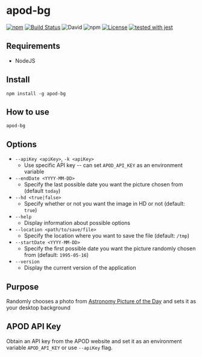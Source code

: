 # apod-bg

[![npm](https://img.shields.io/npm/v/apod-bg.svg)](https://www.npmjs.com/package/apod-bg)
[![Build Status](https://travis-ci.com/justinzelinsky/apod-bg.svg?branch=master)](https://travis-ci.com/justinzelinsky/apod-bg)
![David](https://img.shields.io/david/justinzelinsky/apod-bg)
![npm](https://img.shields.io/npm/dm/apod-bg)
[![License](https://img.shields.io/badge/license-MIT-blue.svg?style=flat)](LICENSE)
[![tested with jest](https://img.shields.io/badge/tested_with-jest-99424f.svg)](https://github.com/facebook/jest)

## Requirements

- NodeJS

## Install

`npm install -g apod-bg`

## How to use

`apod-bg`

## Options

- `--apiKey <apiKey>`, `-k <apiKey>`
  - Use specific API key -- can set `APOD_API_KEY` as an environment variable
- `--endDate <YYYY-MM-DD>`
  - Specify the last possible date you want the picture chosen from (default `today`)
- `--hd <true|false>`
  - Specify whether or not you want the image in HD or not (default: `true`)
- `--help`
  - Display information about possible options
- `--location <path/to/save/file>`
  - Specify the location where you want to save the file (default: `/tmp`)
- `--startDate <YYYY-MM-DD>`
  - Specify the first possible date you want the picture randomly chosen from (default: `1995-05-16`)
- `--version`
  - Display the current version of the application

## Purpose

Randomly chooses a photo from [Astronomy Picture of the Day](http://apod.nasa.gov/apod/astropix.html) and sets it as your desktop background

## APOD API Key

Obtain an API key from the APOD website and set it as an environment variable `APOD_API_KEY` or use `--apiKey` flag.
